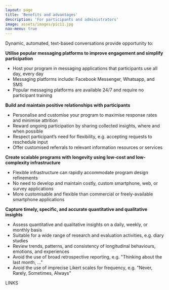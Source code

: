 ```yaml
---
layout: page
title: 'Benefits and advantages'
description: 'For participants and administrators'
image: assets/images/pic11.jpg
nav-menu: true
---
```


Dynamic, automated, text-based conversations provide opportunity to:

__Utilise popular messaging platforms to improve engagement and simplify participation__
- Host your program in messaging applications that participants use all day, every day
- Messaging platforms include: Facebook Messenger, Whatsapp, and SMS
- Popular messaging platforms are available 24/7 and require no participant training

__Build and maintain positive relationships with participants__
- Personalise and customise your program to maximise response rates and minimise attrition
- Reward ongoing participation by sharing collected insights, where and when possible
- Respect participant’s need for flexibility, e.g. accepting requests to reschedule input
- Offer customised referrals to relevant information resources or services

__Create scalable programs with longevity using low-cost and low-complexity infrastructure__
- Flexible infrastructure can rapidly accommodate program design refinements
- No need to develop and maintain costly, custom smartphone, web, or survey applications
- More customisable and flexible than commercial or freely-available smartphone applications

__Capture timely, specific, and accurate quantitative and qualitative insights__
- Assess quantitative and qualitative insights on a daily, weekly, or monthly basis
- Suitable for a wide range of research and evaluation activities, e.g. diary studies
- Review trends, patterns, and consistency of longitudinal behaviours, emotions, and experiences
- Avoid the use of broad retrospective reporting, e.g. "Thinking about the last month, ..."
- Avoid the use of imprecise Likert scales for frequency, e.g. "Never, Rarely, Sometimes, Always"

LINKS
